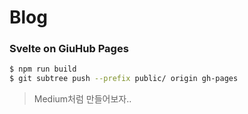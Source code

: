 # Blog

### Svelte on GiuHub Pages
```zsh
$ npm run build
$ git subtree push --prefix public/ origin gh-pages
```

> Medium처럼 만들어보자..
